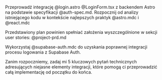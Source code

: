 Przeprowadź integrację @login.astro @LoginForm.tsx z backendem Astro na podstawie specyfikacji @auth-spec.md. Rozpocznij od analizy istniejącego kodu w kontekście najlepszych praktyk @astro.mdc i @react.mdc

Przedstawiony plan powinien spełniać założenia wyszczególnione w sekcji user stories: @project-prd.md

Wykorzystaj @supabase-auth.mdc do uzyskania poprawnej integracji procesu logowania z Supabase Auth.

Zanim rozpoczniemy, zadaj mi 5 kluczowych pytań technicznych adresujących niejasne elementy integracji, które pomogą ci przeprowadzić całą implementację od początku do końca.
